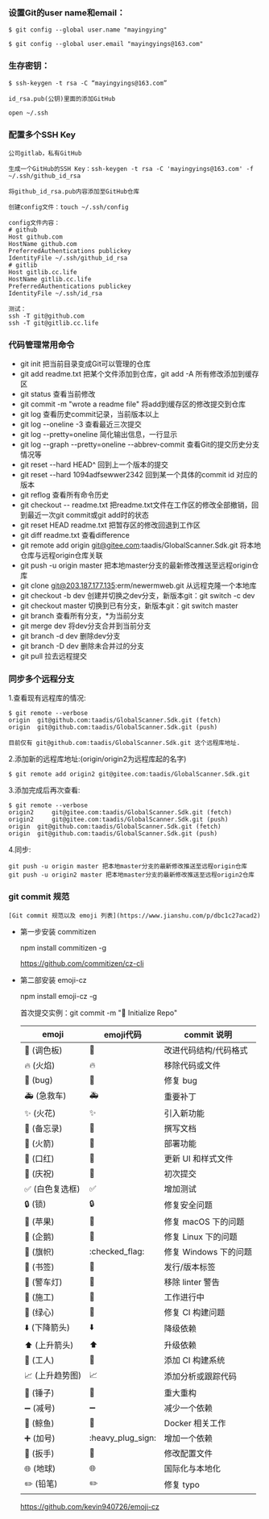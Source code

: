 ### 设置Git的user name和email：

    $ git config --global user.name "mayingying"

    $ git config --global user.email "mayingyings@163.com"

### 生存密钥：

    $ ssh-keygen -t rsa -C “mayingyings@163.com”

    id_rsa.pub(公钥)里面的添加GitHub

    open ~/.ssh

### 配置多个SSH Key
    公司gitlab，私有GitHub

    生成一个GitHub的SSH Key：ssh-keygen -t rsa -C 'mayingyings@163.com' -f ~/.ssh/github_id_rsa

    将github_id_rsa.pub内容添加至GitHub仓库

    创建config文件：touch ~/.ssh/config

    config文件内容：
    # github
    Host github.com
    HostName github.com
    PreferredAuthentications publickey
    IdentityFile ~/.ssh/github_id_rsa
    # gitlib
    Host gitlib.cc.life
    HostName gitlib.cc.life
    PreferredAuthentications publickey
    IdentityFile ~/.ssh/id_rsa

    测试：
    ssh -T git@github.com
    ssh -T git@gitlib.cc.life


### 代码管理常用命令
- git init 把当前目录变成Git可以管理的仓库
- git add readme.txt 把某个文件添加到仓库，git add -A 所有修改添加到缓存区
- git status 查看当前修改
- git commit -m "wrote a readme file" 将add到缓存区的修改提交到仓库
- git log 查看历史commit记录，当前版本以上
- git log --oneline -3 查看最近三次提交
- git log --pretty=oneline 简化输出信息，一行显示
- git log --graph --pretty=oneline --abbrev-commit 查看Git的提交历史分支情况等
- git reset --hard HEAD^ 回到上一个版本的提交
- git reset --hard 1094adfsewwer2342 回到某一个具体的commit id 对应的版本
- git reflog 查看所有命令历史
- git checkout -- readme.txt 把readme.txt文件在工作区的修改全部撤销，回到最近一次git commit或git add时的状态
- git reset HEAD readme.txt 把暂存区的修改回退到工作区
- git diff readme.txt 查看difference
- git remote add origin git@gitee.com:taadis/GlobalScanner.Sdk.git 将本地仓库与远程origin仓库关联
- git push -u origin master 把本地master分支的最新修改推送至远程origin仓库
- git clone git@203.187.177.135:erm/newermweb.git 从远程克隆一个本地库
- git checkout -b dev 创建并切换之dev分支，新版本git：git switch -c dev
- git checkout master 切换到已有分支，新版本git：git switch master
- git branch  查看所有分支，*为当前分支
- git merge dev 将dev分支合并到当前分支
- git branch -d dev 删除dev分支
- git branch -D dev 删除未合并过的分支
- git pull 拉去远程提交

### 同步多个远程分支
1.查看现有远程库的情况:

    $ git remote --verbose
    origin  git@github.com:taadis/GlobalScanner.Sdk.git (fetch)
    origin  git@github.com:taadis/GlobalScanner.Sdk.git (push)

    目前仅有 git@github.com:taadis/GlobalScanner.Sdk.git 这个远程库地址.


2.添加新的远程库地址:(origin/origin2为远程库起的名字)

    $ git remote add origin2 git@gitee.com:taadis/GlobalScanner.Sdk.git


3.添加完成后再次查看:


    $ git remote --verbose
    origin2     git@gitee.com:taadis/GlobalScanner.Sdk.git (fetch)
    origin2     git@gitee.com:taadis/GlobalScanner.Sdk.git (push)
    origin  git@github.com:taadis/GlobalScanner.Sdk.git (fetch)
    origin  git@github.com:taadis/GlobalScanner.Sdk.git (push)


4.同步:

    git push -u origin master 把本地master分支的最新修改推送至远程origin仓库
    git push -u origin2 master 把本地master分支的最新修改推送至远程origin2仓库


### git commit 规范

    [Git commit 规范以及 emoji 列表](https://www.jianshu.com/p/dbc1c27acad2)

- 第一步安装 commitizen

    npm install commitizen -g

    https://github.com/commitizen/cz-cli

- 第二部安装 emoji-cz

    npm install  emoji-cz -g

    首次提交实例：git commit -m ":tada: Initialize Repo"


    | emoji                                   | emoji代码                  | commit 说明           |
    | --------------------------------------- | -------------------------- | --------------------- |
    | :art: (调色板)                          | :art:                      | 改进代码结构/代码格式 |
    | :fire: (火焰)                           | :fire:                     | 移除代码或文件        |
    | :bug: (bug)                             | :bug:                      | 修复 bug              |
    | :ambulance: (急救车)                    | :ambulance:                | 重要补丁              |
    | :sparkles: (火花)                       | :sparkles:                 | 引入新功能            |
    | :memo: (备忘录)                         | :memo:                     | 撰写文档              |
    | :rocket: (火箭)                         | :rocket:                   | 部署功能              |
    | :lipstick: (口红)                       | :lipstick:                 | 更新 UI 和样式文件    |
    | :tada: (庆祝)                           | :tada:                     | 初次提交              |
    | :white_check_mark: (白色复选框)         | :white_check_mark:         | 增加测试              |
    | :lock: (锁)                             | :lock:                     | 修复安全问题          |
    | :apple: (苹果)                          | :apple:                    | 修复 macOS 下的问题   |
    | :penguin: (企鹅)                        | :penguin:                  | 修复 Linux 下的问题   |
    | :checkered_flag: (旗帜)                 | :checked_flag:             | 修复 Windows 下的问题 |
    | :bookmark: (书签)                       | :bookmark:                 | 发行/版本标签         |
    | :rotating_light: (警车灯)               | :rotating_light:           | 移除 linter 警告      |
    | :construction: (施工)                   | :construction:             | 工作进行中            |
    | :green_heart: (绿心)                    | :green_heart:              | 修复 CI 构建问题      |
    | :arrow_down: (下降箭头)                 | :arrow_down:               | 降级依赖              |
    | :arrow_up: (上升箭头)                   | :arrow_up:                 | 升级依赖              |
    | :construction_worker: (工人)            | :construction_worker:      | 添加 CI 构建系统      |
    | :chart_with_upwards_trend: (上升趋势图) | :chart_with_upwards_trend: | 添加分析或跟踪代码    |
    | :hammer: (锤子)                         | :hammer:                   | 重大重构              |
    | :heavy_minus_sign: (减号)               | :heavy_minus_sign:         | 减少一个依赖          |
    | :whale: (鲸鱼)                          | :whale:                    | Docker 相关工作       |
    | :heavy_plus_sign: (加号)                | :heavy_plug_sign:          | 增加一个依赖          |
    | :wrench: (扳手)                         | :wrench:                   | 修改配置文件          |
    | :globe_with_meridians: (地球)           | :globe_with_meridians:     | 国际化与本地化        |
    | :pencil2: (铅笔)                        | :pencil2:                  | 修复 typo             |


    https://github.com/kevin940726/emoji-cz

